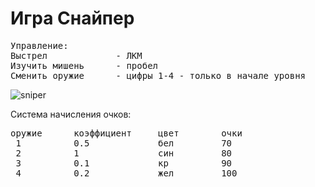 # Игра Снайпер

<pre>Управление:
Выстрел				- ЛКМ
Изучить мишень		- пробел
Сменить оружие		- цифры 1-4 - только в начале уровня
</pre>
<img src="https://i.ibb.co/jLz1wPd/sniper.png" alt="sniper" border="0"><br>

Система начисления очков:
<pre>
оружие		коэффициент		цвет		очки
 1			0.5				бел			70
 2			1				син			80
 3			0.1				кр			90
 4			0.2				жел			100</pre>

